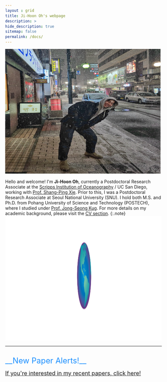 ```yaml
---
layout : grid
title: Ji-Hoon Oh's webpage
description: >
hide_description: true
sitemap: false
permalink: /docs/
---
```


<img src="./../assets/img/picture.jpeg" width="500" height="400"/>

Hello and welcome! I'm __Ji-Hoon Oh__, currently a Postdoctoral Research Associate at the [Scripps Institution of Oceanography](https://scripps.ucsd.edu) / UC San Diego, working with [Prof. Shang-Ping Xie](https://scholar.google.com/citations?user=vGEx6O0AAAAJ&hl=ko&oi=ao). 
Prior to this, I was a Postdoctoral Research Associate at Seoul National University (SNU). I hold both M.S. and Ph.D. from Pohang University of Science and Technology (POSTECH), where I studied under [Prof. Jong-Seong Kug](https://scholar.google.com/citations?user=PZF-9w0AAAAJ&hl=en). 
For more details on my academic background, please visit the [CV section](https://jhoh0926.github.io/resume/).
{:.note}
<img src="./../assets/img/scripps_logo.png" width="600" height="400"/>

---
<br>
 <span style="color: DodgerBlue; font-size:180%"> __New Paper Alerts!__</span>

<span style="font-size:130%"> [If you're interested in my recent papers, click here!](https://jhoh0926.github.io/projects/)</span> <br>

<!--## A Free Blogging Theme
**Hydejack** started out as a free blogging theme for Jekyll — and continues to be so.-->

<!--posts-->

<!--* [Upgrade]{:.heading.flip-title} --- You can skip this if you haven't used Hydejack before.
* [Config]{:.heading.flip-title} --- Once Jekyll is running you can start editing your config file.
{:.related-posts.faded}

## Using Hydejack
* [Basics]{:.heading.flip-title} --- How to add different types of content.
* [Writing]{:.heading.flip-title} --- Producing markdown content for Hydejack.
* [Scripts]{:.heading.flip-title} --- How to include 3rd party scripts on your site.
* [Build]{:.heading.flip-title} --- How to build the static files for deployment.
* [Deploy]{:.heading.flip-title} --- 🆕 How to deploy to a variety of popular providers.
* [Advanced]{:.heading.flip-title} --- Guides for more advanced tasks.
{:.related-posts.faded}

## Other
* [LICENSE]{:.heading.flip-title} --- The license of this project.
* [NOTICE]{:.heading.flip-title} --- Parts of this program are provided under separate licenses.
* [CHANGELOG]{:.heading.flip-title} --- Version history of Hydejack.
{:.related-posts.faded}

[install]: ./../example/_posts/2020-07-03-introducing-hydejack-9.md
[upgrade]: upgrade.md
[config]: config.md
[basics]: basics.md
[writing]: writing.md
[scripts]: scripts.md
[build]: build.md
[deploy]: deploy.md
[advanced]: advanced.md
[LICENSE]: ../LICENSE.md
[NOTICE]: ../NOTICE.md
[CHANGELOG]: ../CHANGELOG.md-->
